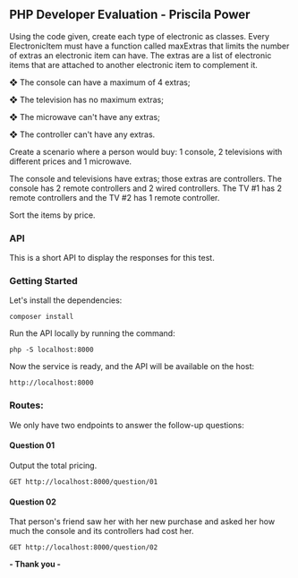 ## PHP Developer Evaluation - Priscila Power

Using the code given, create each type of electronic as classes. Every
ElectronicItem must have a function called maxExtras that limits the number of extras an
electronic item can have. The extras are a list of electronic items that are attached to another
electronic item to complement it.

❖ The console can have a maximum of 4 extras;

❖ The television has no maximum extras;

❖ The microwave can't have any extras;

❖ The controller can't have any extras.

Create a scenario where a person would buy:
1 console, 2 televisions with different prices and 1 microwave.

The console and televisions have extras; those extras are controllers. The console has 2 remote
controllers and 2 wired controllers. The TV #1 has 2 remote controllers and the TV #2 has 1
remote controller.

Sort the items by price.

### API
This is a short API to display the responses for this test.

### Getting Started
Let's install the dependencies:

```
composer install
```

Run the API locally by running the command:

```
php -S localhost:8000
```


Now the service is ready, and the API will be available on the host:

```
http://localhost:8000
```



### Routes:

We only have two endpoints to answer the follow-up questions:



#### Question 01

Output the total pricing.

```
GET http://localhost:8000/question/01
```

#### Question 02
That person's friend saw her with her new purchase and asked her how much the
console and its controllers had cost her.

```
GET http://localhost:8000/question/02
```


**- Thank you -**